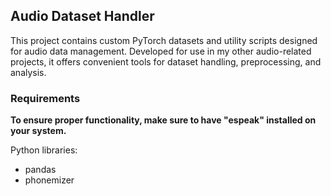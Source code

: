 ## Audio Dataset Handler

This project contains custom PyTorch datasets and utility scripts designed for audio data management. Developed for use
in my other audio-related projects, it offers convenient tools for dataset handling, preprocessing, and analysis.

### Requirements

**To ensure proper functionality, make sure to have "espeak" installed on your system.**

Python libraries:

- pandas
- phonemizer
